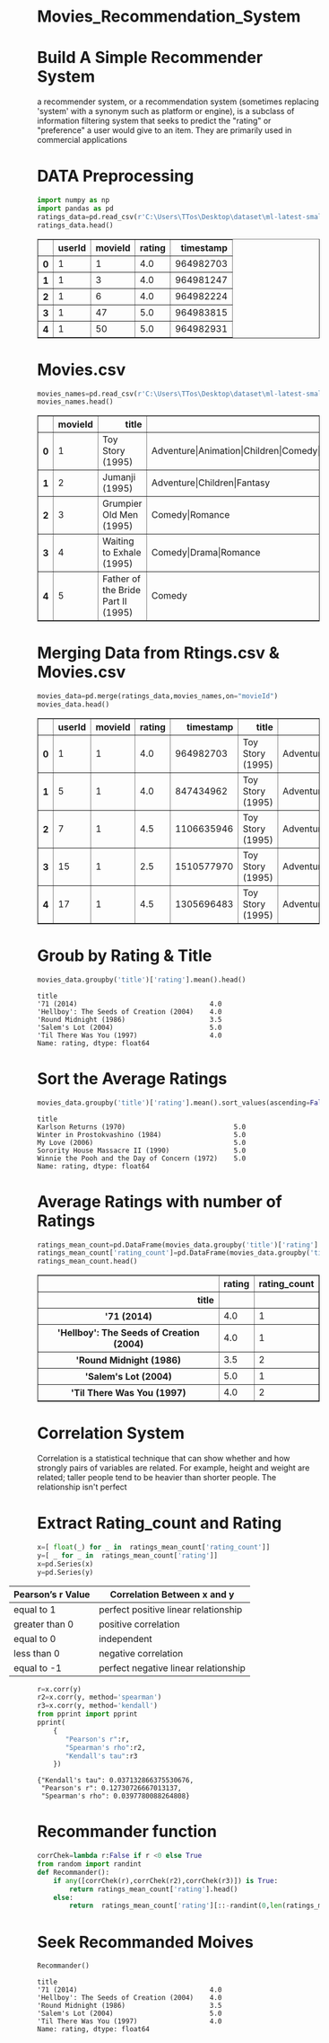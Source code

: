 # Movies_Recommendation_System

# Build A Simple Recommender System 

a recommender system, or a recommendation system (sometimes replacing 'system' with a synonym such as platform or engine), is a subclass of information filtering system that seeks to predict the "rating" or "preference" a user would give to an item. They are primarily used in commercial applications

# DATA Preprocessing


```python
import numpy as np 
import pandas as pd
ratings_data=pd.read_csv(r'C:\Users\TTos\Desktop\dataset\ml-latest-small\ml-latest-small\ratings.csv')
ratings_data.head()
```




<div>

</style>
<table border="1" class="dataframe">
  <thead>
    <tr style="text-align: right;">
      <th></th>
      <th>userId</th>
      <th>movieId</th>
      <th>rating</th>
      <th>timestamp</th>
    </tr>
  </thead>
  <tbody>
    <tr>
      <th>0</th>
      <td>1</td>
      <td>1</td>
      <td>4.0</td>
      <td>964982703</td>
    </tr>
    <tr>
      <th>1</th>
      <td>1</td>
      <td>3</td>
      <td>4.0</td>
      <td>964981247</td>
    </tr>
    <tr>
      <th>2</th>
      <td>1</td>
      <td>6</td>
      <td>4.0</td>
      <td>964982224</td>
    </tr>
    <tr>
      <th>3</th>
      <td>1</td>
      <td>47</td>
      <td>5.0</td>
      <td>964983815</td>
    </tr>
    <tr>
      <th>4</th>
      <td>1</td>
      <td>50</td>
      <td>5.0</td>
      <td>964982931</td>
    </tr>
  </tbody>
</table>
</div>



# Movies.csv


```python
movies_names=pd.read_csv(r'C:\Users\TTos\Desktop\dataset\ml-latest-small\ml-latest-small\movies.csv')
movies_names.head()
```




<div>

<table border="1" class="dataframe">
  <thead>
    <tr style="text-align: right;">
      <th></th>
      <th>movieId</th>
      <th>title</th>
      <th>genres</th>
    </tr>
  </thead>
  <tbody>
    <tr>
      <th>0</th>
      <td>1</td>
      <td>Toy Story (1995)</td>
      <td>Adventure|Animation|Children|Comedy|Fantasy</td>
    </tr>
    <tr>
      <th>1</th>
      <td>2</td>
      <td>Jumanji (1995)</td>
      <td>Adventure|Children|Fantasy</td>
    </tr>
    <tr>
      <th>2</th>
      <td>3</td>
      <td>Grumpier Old Men (1995)</td>
      <td>Comedy|Romance</td>
    </tr>
    <tr>
      <th>3</th>
      <td>4</td>
      <td>Waiting to Exhale (1995)</td>
      <td>Comedy|Drama|Romance</td>
    </tr>
    <tr>
      <th>4</th>
      <td>5</td>
      <td>Father of the Bride Part II (1995)</td>
      <td>Comedy</td>
    </tr>
  </tbody>
</table>
</div>



# Merging Data from Rtings.csv & Movies.csv


```python
movies_data=pd.merge(ratings_data,movies_names,on="movieId")
movies_data.head()
```




<div>

<table border="1" class="dataframe">
  <thead>
    <tr style="text-align: right;">
      <th></th>
      <th>userId</th>
      <th>movieId</th>
      <th>rating</th>
      <th>timestamp</th>
      <th>title</th>
      <th>genres</th>
    </tr>
  </thead>
  <tbody>
    <tr>
      <th>0</th>
      <td>1</td>
      <td>1</td>
      <td>4.0</td>
      <td>964982703</td>
      <td>Toy Story (1995)</td>
      <td>Adventure|Animation|Children|Comedy|Fantasy</td>
    </tr>
    <tr>
      <th>1</th>
      <td>5</td>
      <td>1</td>
      <td>4.0</td>
      <td>847434962</td>
      <td>Toy Story (1995)</td>
      <td>Adventure|Animation|Children|Comedy|Fantasy</td>
    </tr>
    <tr>
      <th>2</th>
      <td>7</td>
      <td>1</td>
      <td>4.5</td>
      <td>1106635946</td>
      <td>Toy Story (1995)</td>
      <td>Adventure|Animation|Children|Comedy|Fantasy</td>
    </tr>
    <tr>
      <th>3</th>
      <td>15</td>
      <td>1</td>
      <td>2.5</td>
      <td>1510577970</td>
      <td>Toy Story (1995)</td>
      <td>Adventure|Animation|Children|Comedy|Fantasy</td>
    </tr>
    <tr>
      <th>4</th>
      <td>17</td>
      <td>1</td>
      <td>4.5</td>
      <td>1305696483</td>
      <td>Toy Story (1995)</td>
      <td>Adventure|Animation|Children|Comedy|Fantasy</td>
    </tr>
  </tbody>
</table>
</div>



# Groub by Rating & Title


```python
movies_data.groupby('title')['rating'].mean().head()
```




    title
    '71 (2014)                                 4.0
    'Hellboy': The Seeds of Creation (2004)    4.0
    'Round Midnight (1986)                     3.5
    'Salem's Lot (2004)                        5.0
    'Til There Was You (1997)                  4.0
    Name: rating, dtype: float64



# Sort the Average Ratings


```python
movies_data.groupby('title')['rating'].mean().sort_values(ascending=False).head()
```




    title
    Karlson Returns (1970)                           5.0
    Winter in Prostokvashino (1984)                  5.0
    My Love (2006)                                   5.0
    Sorority House Massacre II (1990)                5.0
    Winnie the Pooh and the Day of Concern (1972)    5.0
    Name: rating, dtype: float64



# Average Ratings with number of Ratings


```python
ratings_mean_count=pd.DataFrame(movies_data.groupby('title')['rating'].mean())
ratings_mean_count['rating_count']=pd.DataFrame(movies_data.groupby('title')['rating'].count())
ratings_mean_count.head()
```




<div>
<style scoped>
    .dataframe tbody tr th:only-of-type {
        vertical-align: middle;
    }

    .dataframe tbody tr th {
        vertical-align: top;
    }

    .dataframe thead th {
        text-align: right;
    }
</style>
<table border="1" class="dataframe">
  <thead>
    <tr style="text-align: right;">
      <th></th>
      <th>rating</th>
      <th>rating_count</th>
    </tr>
    <tr>
      <th>title</th>
      <th></th>
      <th></th>
    </tr>
  </thead>
  <tbody>
    <tr>
      <th>'71 (2014)</th>
      <td>4.0</td>
      <td>1</td>
    </tr>
    <tr>
      <th>'Hellboy': The Seeds of Creation (2004)</th>
      <td>4.0</td>
      <td>1</td>
    </tr>
    <tr>
      <th>'Round Midnight (1986)</th>
      <td>3.5</td>
      <td>2</td>
    </tr>
    <tr>
      <th>'Salem's Lot (2004)</th>
      <td>5.0</td>
      <td>1</td>
    </tr>
    <tr>
      <th>'Til There Was You (1997)</th>
      <td>4.0</td>
      <td>2</td>
    </tr>
  </tbody>
</table>
</div>



# Correlation System

Correlation is a statistical technique that can show whether and how strongly pairs of variables are related. For example, height and weight are related; taller people tend to be heavier than shorter people. The relationship isn't perfect

# Extract Rating_count and Rating 


```python
x=[ float(_) for _ in  ratings_mean_count['rating_count']]
y=[ _ for _ in  ratings_mean_count['rating']]
x=pd.Series(x)
y=pd.Series(y)
```

<html><head>


<!-- Load require.js. Delete this if your page already loads require.js -->
<script src="https://cdnjs.cloudflare.com/ajax/libs/require.js/2.3.4/require.min.js" integrity="sha256-Ae2Vz/4ePdIu6ZyI/5ZGsYnb+m0JlOmKPjt6XZ9JJkA=" crossorigin="anonymous"></script>
<script src="https://unpkg.com/@jupyter-widgets/html-manager@*/dist/embed-amd.js" crossorigin="anonymous"></script>
<script type="application/vnd.jupyter.widget-state+json">
{
    "version_major": 2,
    "version_minor": 0,
    "state": {}
}
</script>
</head>
    
<body>

<table width="40%" style="margin-left:-50px" >
<thead>
<tr>
<th>Pearson’s r Value</th>
<th>Correlation Between <strong>x</strong> and <strong>y</strong></th>
</tr>
</thead>
<tbody>
<tr>
<td>equal to 1</td>
<td>perfect positive linear relationship</td>
</tr>
<tr>
<td>greater than 0</td>
<td>positive correlation</td>
</tr>
<tr>
<td>equal to 0</td>
<td>independent</td>
</tr>
<tr>
<td>less than 0</td>
<td>negative correlation</td>
</tr>
<tr>
<td>equal to -1</td>
<td>perfect negative linear relationship</td>
</tr>
</tbody>
</table>
</body>
</html>



```python
r=x.corr(y)
r2=x.corr(y, method='spearman')
r3=x.corr(y, method='kendall')
from pprint import pprint
pprint(
    {
       "Pearson's r":r,
       "Spearman's rho":r2,
       "Kendall's tau":r3
    })
```

    {"Kendall's tau": 0.037132866375530676,
     "Pearson's r": 0.12730726667013137,
     "Spearman's rho": 0.0397780088264808}
    

# Recommander function


```python
corrChek=lambda r:False if r <0 else True 
from random import randint
def Recommander():
    if any([corrChek(r),corrChek(r2),corrChek(r3)]) is True:
        return ratings_mean_count['rating'].head()
    else:
        return  ratings_mean_count['rating'][::-randint(0,len(ratings_mean_count['rating']))]
```

# Seek  Recommanded Moives


```python
Recommander()
```




    title
    '71 (2014)                                 4.0
    'Hellboy': The Seeds of Creation (2004)    4.0
    'Round Midnight (1986)                     3.5
    'Salem's Lot (2004)                        5.0
    'Til There Was You (1997)                  4.0
    Name: rating, dtype: float64


